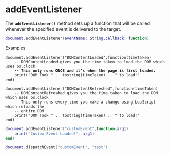 # addEventListener

The **`addEventListener()`** method sets up a function that will be called whenever the specified event is delivered to the target.

```lua
document.addEventListener(eventName: String,callback: function)
```

Examples

<pre class="language-lua"><code class="lang-lua">document.addEventListener("DOMContentLoaded",function(timeTaken)
    -- DOMContentLoaded gives you the time taken to load the DOM which uses os.clock
<strong>    -- This only runs ONCE and it's when the page is first loaded.
</strong>    print("DOM Took " .. tostring(timeTaken) .. " to load!"
end)

document.addEventListener("DOMContentRefreshed",function(timeTaken)
    -- DOMContentRefreshed gives you the time taken to load the DOM which uses os.clock
    -- This only runs every time you make a change using LuaScript which reloads the
    -- entire DOM
    print("DOM Took " .. tostring(timeTaken) .. " to load!"
end)
</code></pre>

```lua
document.addEventListener("customEvent",function(arg1)
    print("Custom Event Loaded!", arg1)
end)

document.dispatchEvent("customEvent", "test")
```
